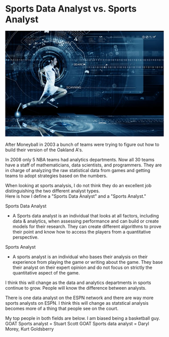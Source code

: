 # Sports Data Analyst vs. Sports Analyst

![](https://github.com/rashadwest/rashadwest.github.io/blob/master/_posts/data-sports.jpg?raw=true)

After Moneyball in 2003 a bunch of teams were trying to figure out how to build their version of the Oakland A's. 

In 2008 only 5 NBA teams had analytics departments. Now all 30  teams have a staff of mathematicians, data scientists, and programmers. They are in charge of analyzing the raw statistical data from games and getting teams to adopt strategies based on the numbers. 

When looking at sports analysis, I do not think they do an excellent job distinguishing the two different analyst types.  
Here is how I define a "Sports Data Analyst" and a "Sports Analyst."

Sports Data Analyst 
- A Sports data analyst is an individual that looks at all factors, including data & analytics, when assessing performance and can build or create models for their research. They can create different algorithms to prove their point and know how to access the players from a quantitative perspective.  

Sports Analyst 
- A sports analyst is an individual who bases their analysis on their experience from playing the game or writing about the game.  They base their analyst on their expert opinion and do not focus on strictly the quantitative aspect of the game.  

I think this will change as the data and analytics departments in sports continue to grow.  People will know the difference between analysts.

There is one data analyst on the ESPN network and there are way more sports analysts on ESPN.  I think this will change as statstical analysis becomes more of a thing that people see on the court.

My top people in both fields are below.  I am biased being a basketball guy.   
GOAT Sports analyst = Stuart Scott
GOAT Sports data analyst = Daryl Morey, Kurt Goldsberry
